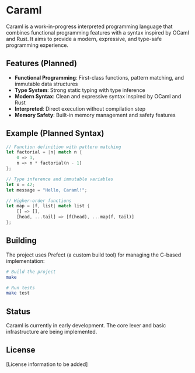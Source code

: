 # Caraml

Caraml is a work-in-progress interpreted programming language that combines functional programming features with a syntax inspired by OCaml and Rust. It aims to provide a modern, expressive, and type-safe programming experience.

## Features (Planned)

- **Functional Programming**: First-class functions, pattern matching, and immutable data structures
- **Type System**: Strong static typing with type inference
- **Modern Syntax**: Clean and expressive syntax inspired by OCaml and Rust
- **Interpreted**: Direct execution without compilation step
- **Memory Safety**: Built-in memory management and safety features

## Example (Planned Syntax)

```rust
// Function definition with pattern matching
let factorial = |n| match n {
    0 => 1,
    n => n * factorial(n - 1)
};

// Type inference and immutable variables
let x = 42;
let message = "Hello, Caraml!";

// Higher-order functions
let map = |f, list| match list {
    [] => [],
    [head, ...tail] => [f(head), ...map(f, tail)]
};
```

## Building

The project uses Prefect (a custom build tool) for managing the C-based implementation:

```bash
# Build the project
make

# Run tests
make test
```

## Status

Caraml is currently in early development. The core lexer and basic infrastructure are being implemented.

## License

[License information to be added] 